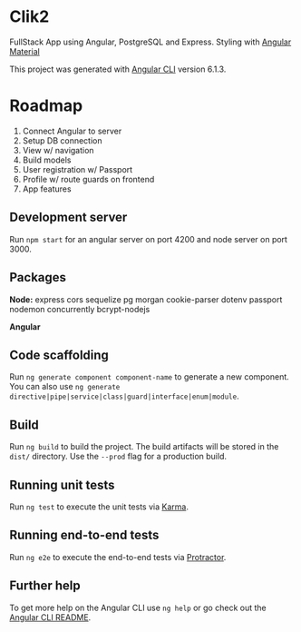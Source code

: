 # Clik2

FullStack App using Angular, PostgreSQL and Express. Styling with [Angular Material](https://material.angular.io/)

This project was generated with [Angular CLI](https://github.com/angular/angular-cli) version 6.1.3.

# Roadmap
1. Connect Angular to server
2. Setup DB connection
3. View w/ navigation
4. Build models
5. User registration w/ Passport
6. Profile w/ route guards on frontend
7. App features

## Development server
Run `npm start` for an angular server on port 4200 and node server on port 3000.

## Packages

**Node:** express cors sequelize pg morgan cookie-parser dotenv passport nodemon concurrently bcrypt-nodejs

**Angular**

## Code scaffolding

Run `ng generate component component-name` to generate a new component. You can also use `ng generate directive|pipe|service|class|guard|interface|enum|module`.

## Build

Run `ng build` to build the project. The build artifacts will be stored in the `dist/` directory. Use the `--prod` flag for a production build.

## Running unit tests

Run `ng test` to execute the unit tests via [Karma](https://karma-runner.github.io).

## Running end-to-end tests

Run `ng e2e` to execute the end-to-end tests via [Protractor](http://www.protractortest.org/).

## Further help

To get more help on the Angular CLI use `ng help` or go check out the [Angular CLI README](https://github.com/angular/angular-cli/blob/master/README.md).
